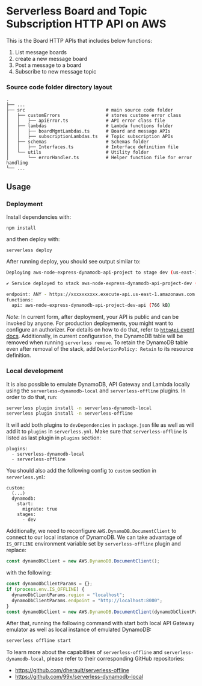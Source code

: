 <!--
title: 'Serverless Framework Node Express API service backed by DynamoDB on AWS'
description: 'This project is an API service backed by DynamoDB running on AWS Lambda using the traditional Serverless Framework.'
layout: Doc
framework: v3
platform: AWS
language: nodeJS
priority: 1
authorLink: 'https://github.com/johnnyxulearning/'
authorName: 'Johnny Xu'
-->

# Serverless Board and Topic Subscription HTTP API on AWS

This is the Board HTTP APIs that includes below functions:

1. List message boards
2. create a new message board
3. Post a message to a board
4. Subscribe to new message topic

### Source code folder directory layout

    .
    ├── ...
    ├── src                              # main source code folder
    │   ├── customErrors                 # stores custome error class
    │   │   ├── apiError.ts              # API error class file
    │   ├── lambdas                      # Lambda functions folder
    │   │   ├── boardMgmtLambdas.ts      # Board and message APIs
    │   │   ├── subscriptionLambdas.ts   # Topic subscription APIs
    │   ├── schemas                      # Schemas folder
    │   │   ├── Interfaces.ts            # Interface definition file
    │   └── utils                        # Utility folder
    │       └── errorHandler.ts          # Helper function file for error handling
    └── ...

## Usage

### Deployment

Install dependencies with:

```
npm install
```

and then deploy with:

```
serverless deploy
```

After running deploy, you should see output similar to:

```bash
Deploying aws-node-express-dynamodb-api-project to stage dev (us-east-1)

✔ Service deployed to stack aws-node-express-dynamodb-api-project-dev (196s)

endpoint: ANY - https://xxxxxxxxxx.execute-api.us-east-1.amazonaws.com
functions:
  api: aws-node-express-dynamodb-api-project-dev-api (766 kB)
```

_Note_: In current form, after deployment, your API is public and can be invoked by anyone. For production deployments, you might want to configure an authorizer. For details on how to do that, refer to [`httpApi` event docs](https://www.serverless.com/framework/docs/providers/aws/events/http-api/). Additionally, in current configuration, the DynamoDB table will be removed when running `serverless remove`. To retain the DynamoDB table even after removal of the stack, add `DeletionPolicy: Retain` to its resource definition.

### Local development

It is also possible to emulate DynamoDB, API Gateway and Lambda locally using the `serverless-dynamodb-local` and `serverless-offline` plugins. In order to do that, run:

```bash
serverless plugin install -n serverless-dynamodb-local
serverless plugin install -n serverless-offline
```

It will add both plugins to `devDependencies` in `package.json` file as well as will add it to `plugins` in `serverless.yml`. Make sure that `serverless-offline` is listed as last plugin in `plugins` section:

```
plugins:
  - serverless-dynamodb-local
  - serverless-offline
```

You should also add the following config to `custom` section in `serverless.yml`:

```
custom:
  (...)
  dynamodb:
    start:
      migrate: true
    stages:
      - dev
```

Additionally, we need to reconfigure `AWS.DynamoDB.DocumentClient` to connect to our local instance of DynamoDB. We can take advantage of `IS_OFFLINE` environment variable set by `serverless-offline` plugin and replace:

```javascript
const dynamoDbClient = new AWS.DynamoDB.DocumentClient();
```

with the following:

```javascript
const dynamoDbClientParams = {};
if (process.env.IS_OFFLINE) {
  dynamoDbClientParams.region = "localhost";
  dynamoDbClientParams.endpoint = "http://localhost:8000";
}
const dynamoDbClient = new AWS.DynamoDB.DocumentClient(dynamoDbClientParams);
```

After that, running the following command with start both local API Gateway emulator as well as local instance of emulated DynamoDB:

```bash
serverless offline start
```

To learn more about the capabilities of `serverless-offline` and `serverless-dynamodb-local`, please refer to their corresponding GitHub repositories:

- https://github.com/dherault/serverless-offline
- https://github.com/99x/serverless-dynamodb-local
